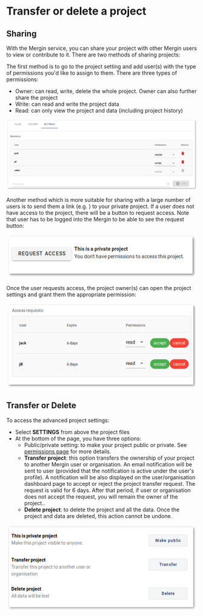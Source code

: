 # Transfer or delete a project

## Sharing

With the Mergin service, you can share your project with other Mergin users to view or contribute to it. There are two methods of sharing projects:

The first method is to go to the project setting and add user(s) with the type of permissions you'd like to assign to them. There are three types of permissions:

- Owner: can read, write, delete the whole project. Owner can also further share the project
- Write: can read and write the project data
- Read: can only view the project and data (including project history)

![Mergin sharing setting](./project_sharing_setting_manual.png)

Another method which is more suitable for sharing with a large number of users is to send them a link (e.g. <MerginMapsProject id="saber/zoomstack" />) to your private project. If a user does not have access to the project, there will be a button to request access. Note that user has to be logged into the Mergin to be able to see the request button:

![Mergin sharing setting](./project_sharing_send_request.png)

Once the user requests access, the project owner(s) can open the project settings and grant them the appropriate permission:

![Mergin sharing setting](./project_sharing_requests.png)

## Transfer or Delete

To access the advanced project settings:

- Select **SETTINGS** from above the project files
- At the bottom of the page, you have three options:
  - Public/private setting: to make your project public or private. See [permissions page](../../concepts.md#permissions) for more details.
  - **Transfer project**: this option transfers the ownership of your project to another Mergin user or organisation. An email notification will be sent to user (provided that the notification is active under the user's profile). A notification will be also displayed on the user/organisation dashboard page to accept or reject the project transfer request. The request is valid for 6 days. After that period, if user or organisation does not accept the request, you will remain the owner of the project..
  - **Delete project**: to delete the project and all the data. Once the project and data are deleted, this action cannot be undone.

![project advanced](./project-advanced.png)


